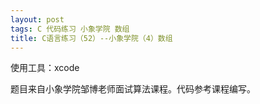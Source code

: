 ```yaml
---
layout: post
tags: C 代码练习 小象学院 数组
title: C语言练习（52）--小象学院（4）数组
---
```


使用工具：xcode

题目来自小象学院邹博老师面试算法课程。代码参考课程编写。